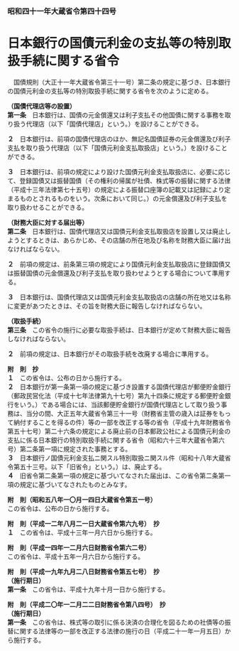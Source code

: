 ### 昭和四十一年大蔵省令第四十四号  
# 日本銀行の国債元利金の支払等の特別取扱手続に関する省令  
　国債規則（大正十一年大蔵省令第三十一号）第二条の規定に基づき、日本銀行の国債元利金の支払等の特別取扱手続に関する省令を次のように定める。  
  
**（国債代理店等の設置）**  
**第一条**　日本銀行は、国債の元金償還又は利子支払その他国債に関する事務を取り扱う代理店（以下「国債代理店」という。）を設けることができる。  
  
**２**　日本銀行は、前項の国債代理店のほか、無記名国債証券の元金償還及び利子支払を取り扱う代理店（以下「国債元利金支払取扱店」という。）を設けることができる。  
  
**３**　日本銀行は、前項の規定により設けた国債元利金支払取扱店に、必要に応じて、登録国債又は振替国債（その権利の帰属が社債、株式等の振替に関する法律（平成十三年法律第七十五号）の規定による振替口座簿の記載又は記録により定まるものとされるものをいう。次条において同じ。）の元金償還及び利子支払を取り扱わせることができる。  
  
**（財務大臣に対する届出等）**  
**第二条**　日本銀行は、国債代理店又は国債元利金支払取扱店を設置し又は廃止しようとするときは、あらかじめ、その店舗の所在地及び名称を財務大臣に届け出なければならない。  
  
**２**　前項の規定は、前条第三項の規定により国債元利金支払取扱店に登録国債又は振替国債の元金償還及び利子支払を取り扱わせようとする場合について準用する。  
  
**３**　日本銀行は、国債代理店又は国債元利金支払取扱店の店舗の所在地又は名称に変更があつたときは、その旨を財務大臣に報告しなければならない。  
  
**（取扱手続）**  
**第三条**　この省令の施行に必要な取扱手続は、日本銀行が定めて財務大臣に報告しなければならない。  
  
**２**　前項の規定は、日本銀行がその取扱手続を改廃する場合に準用する。  
  
**附　則　抄**  
**１**　この省令は、公布の日から施行する。  
**２**　日本銀行が第一条第一項の規定に基づき設置する国債代理店が郵便貯金銀行（郵政民営化法（平成十七年法律第九十七号）第九十四条に規定する郵便貯金銀行をいう。）である場合には、当該郵便貯金銀行が国債代理店として取り扱う事務は、当分の間、大正五年大蔵省令第三十一号（財務省主管の歳入は証券をもって納付することを得るの件）等の一部を改正する等の省令（平成十九年財務省令第五十七号）第二十六条の規定による廃止前の日本郵政公社による国債元利金の支払に係る日本銀行の特別取扱手続に関する省令（昭和六十三年大蔵省令第六号）第二条第一項に規定された事務とする。  
**３**　日本銀行ノ国債元利金支払ニ関スル特別取扱ニ関スル件（昭和十八年大蔵省令第五十三号。以下「旧省令」という。）は、廃止する。  
**４**　旧省令第二条第一項の規定に基づいてなされた届出は、この省令第二条第一項の規定に基づいてなされたものとみなす。  
  
**附　則（昭和五八年一〇月一四日大蔵省令第五一号）**  
この省令は、公布の日から施行する。  
  
**附　則（平成一二年八月二一日大蔵省令第六九号）　抄**  
**１**　この省令は、平成十三年一月六日から施行する。  
  
**附　則（平成一四年一二月六日財務省令第六二号）**  
この省令は、平成十五年一月六日から施行する。  
  
**附　則（平成一九年九月二八日財務省令第五七号）　抄**  
**（施行期日）**  
**第一条**　この省令は、平成十九年十月一日から施行する。  
  
**附　則（平成二〇年一二月二二日財務省令第八四号）　抄**  
**（施行期日）**  
**第一条**　この省令は、株式等の取引に係る決済の合理化を図るための社債等の振替に関する法律等の一部を改正する法律の施行の日（平成二十一年一月五日）から施行する。  
  
